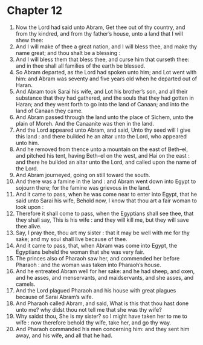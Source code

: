 # Chapter 12

1. Now the Lord had said unto Abram, Get thee out of thy country, and from thy kindred, and from thy father’s house, unto a land that I will shew thee:
2. And I will make of thee a great nation, and I will bless thee, and make thy name great; and thou shalt be a blessing :
3. And I will bless them that bless thee, and curse him that curseth thee: and in thee shall all families of the earth be blessed.
4. So Abram departed, as the Lord had spoken unto him; and Lot went with him: and Abram was seventy and five years old when he departed out of Haran.
5. And Abram took Sarai his wife, and Lot his brother’s son, and all their substance that they had gathered, and the souls that they had gotten in Haran; and they went forth to go into the land of Canaan; and into the land of Canaan they came.
6. And Abram passed through the land unto the place of Sichem, unto the plain of Moreh. And the Canaanite was then in the land.
7. And the Lord appeared unto Abram, and said, Unto thy seed will I give this land : and there builded he an altar unto the Lord, who appeared unto him.
8. And he removed from thence unto a mountain on the east of Beth–el, and pitched his tent, having Beth–el on the west, and Hai on the east : and there he builded an altar unto the Lord, and called upon the name of the Lord.
9. And Abram journeyed, going on still toward the south.
10. And there was a famine in the land : and Abram went down into Egypt to sojourn there; for the famine was grievous in the land.
11. And it came to pass, when he was come near to enter into Egypt, that he said unto Sarai his wife, Behold now, I know that thou art a fair woman to look upon :
12. Therefore it shall come to pass, when the Egyptians shall see thee, that they shall say, This is his wife : and they will kill me, but they will save thee alive.
13. Say, I pray thee, thou art my sister : that it may be well with me for thy sake; and my soul shall live because of thee.
14. And it came to pass, that, when Abram was come into Egypt, the Egyptians beheld the woman that she was very fair.
15. The princes also of Pharaoh saw her, and commended her before Pharaoh : and the woman was taken into Pharaoh’s house.
16. And he entreated Abram well for her sake: and he had sheep, and oxen, and he asses, and menservants, and maidservants, and she asses, and camels.
17. And the Lord plagued Pharaoh and his house with great plagues because of Sarai Abram’s wife.
18. And Pharaoh called Abram, and said, What is this that thou hast done unto me? why didst thou not tell me that she was thy wife?
19. Why saidst thou, She is my sister? so I might have taken her to me to wife : now therefore behold thy wife, take her, and go thy way.
20. And Pharaoh commanded his men concerning him: and they sent him away, and his wife, and all that he had.

